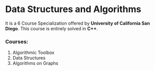 # Data Structures and Algorithms
It is a 6 Course Specialization offered by **University of California San Diego**. This course is entirely solved in **C++**.

### Courses:
1. Algorithmic Toolbox
2. Data Structures
3. Algorithms on Graphs
